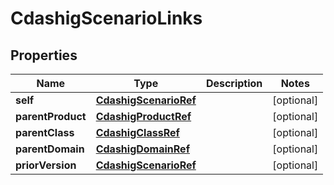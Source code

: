 

# CdashigScenarioLinks

## Properties

Name | Type | Description | Notes
------------ | ------------- | ------------- | -------------
**self** | [**CdashigScenarioRef**](CdashigScenarioRef.md) |  |  [optional]
**parentProduct** | [**CdashigProductRef**](CdashigProductRef.md) |  |  [optional]
**parentClass** | [**CdashigClassRef**](CdashigClassRef.md) |  |  [optional]
**parentDomain** | [**CdashigDomainRef**](CdashigDomainRef.md) |  |  [optional]
**priorVersion** | [**CdashigScenarioRef**](CdashigScenarioRef.md) |  |  [optional]




